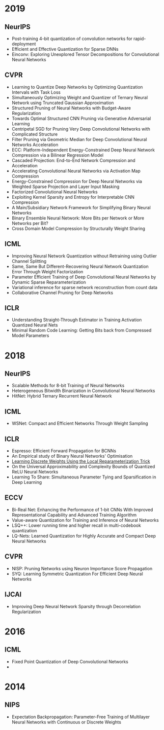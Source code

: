 # 2019

## NeurIPS
- Post-training 4-bit quantization of convolution networks for rapid-deployment
- Efficient and Effective Quantization for Sparse DNNs
- Einconv: Exploring Unexplored Tensor Decompositions for Convolutional Neural Networks

## CVPR

- Learning to Quantize Deep Networks by Optimizing Quantization Intervals with Task Loss
- Simultaneously Optimizing Weight and Quantizer of Ternary Neural Network using Truncated Gaussian Approximation
- Structured Pruning of Neural Networks with Budget-Aware Regularization
- Towards Optimal Structured CNN Pruning via Generative Adversarial Learning
- Centripetal SGD for Pruning Very Deep Convolutional Networks with Complicated Structure
- Filter Pruning via Geometric Median for Deep Convolutional Neural Networks Acceleration
- ECC: Platform-Independent Energy-Constrained Deep Neural Network Compression via a Bilinear Regression Model
- Cascaded Projection: End-to-End Network Compression and Acceleration
- Accelerating Convolutional Neural Networks via Activation Map Compression
- Energy-Constrained Compression for Deep Neural Networks via Weighted Sparse Projection and Layer Input Masking
- Factorized Convolutional Neural Networks
- Exploiting Kernel Sparsity and Entropy for Interpretable CNN Compression
- A Main/Subsidiary Network Framework for Simplifying Binary Neural Networks
- Binary Ensemble Neural Network: More Bits per Network or More Networks per Bit?
- Cross Domain Model Compression by Structurally Weight Sharing

## ICML

- Improving Neural Network Quantization without Retraining using Outlier Channel Splitting
- Same, Same But Different-Recovering Neural Network Quantization Error Through Weight Factorization
- Parameter Efficient Training of Deep Convolutional Neural Networks by Dynamic Sparse Reparameterization
- Variational inference for sparse network reconstruction from count data
- Collaborative Channel Pruning for Deep Networks

## ICLR
- Understanding Straight-Through Estimator in Training Activation Quantized Neural Nets
- Minimal Random Code Learning: Getting Bits back from Compressed Model Parameters

# 2018

## NeurIPS

* Scalable Methods for 8-bit Training of Neural Networks
* Heterogeneous Bitwidth Binarization in Convolutional Neural Networks
* HitNet: Hybrid Ternary Recurrent Neural Network

## ICML
- WSNet: Compact and Efficient Networks Through Weight Sampling

## ICLR

* Espresso: Efficient Forward Propagation for BCNNs
* An Empirical study of Binary Neural Networks' Optimisation
* [Learning Discrete Weights Using the Local Reparameterization Trick](https://arxiv.org/abs/1710.07739)
* On the Universal Approximability and Complexity Bounds of Quantized ReLU Neural Networks
* Learning To Share: Simultaneous Parameter Tying and Sparsification in Deep Learning

## ECCV

* Bi-Real Net: Enhancing the Performance of 1-bit CNNs With Improved Representational Capability and Advanced Training Algorithm
* Value-aware Quantization for Training and Inference of Neural Networks
* LSQ++: Lower running time and higher recall in multi-codebook quantization
* LQ-Nets: Learned Quantization for Highly Accurate and Compact Deep Neural Networks



## CVPR ##

- NISP: Pruning Networks using Neuron Importance Score Propagation
- SYQ: Learning Symmetric Quantization For Efficient Deep Neural Networks



## IJCAI ##

- Improving Deep Neural Network Sparsity through Decorrelation Regularization



# 2016

## ICML

* Fixed Point Quantization of Deep Convolutional Networks
* 





# 2014

## NIPS

* Expectation Backpropagation: Parameter-Free Training of Multilayer Neural Networks with Continuous or Discrete Weights